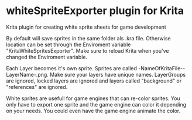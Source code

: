 # whiteSpriteExporter plugin for Krita

Krita plugin for creating white sprite sheets for game development

By default will save sprites in the same folder als .kra file.
Otherwise location can be set through the Enviroment variable "KritaWhiteSpritesExporter".
Make sure to reload Krita when you've changed the Enviroment variable. 

Each Layer becomes it's own sprite. Sprites are called -NameOfKritaFile--LayerName-.png.
Make sure your layers have unique names.
LayerGroups are ignored, locked layers are ignored and layers called "background" or "references" are ignored.

White sprites are usefull for game engines that can re-color sprites.
You only have to export one sprite and the game engine can color it depending on your needs. You could even have the game engine animate the color.
